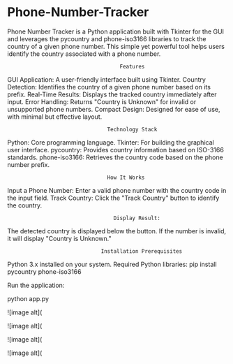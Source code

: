 # Phone-Number-Tracker
Phone Number Tracker is a Python application built with Tkinter for the GUI and leverages the pycountry and phone-iso3166 libraries to track the country of a given phone number. This simple yet powerful tool helps users identify the country associated with a phone number.

                                        Features

GUI Application: A user-friendly interface built using Tkinter.
Country Detection: Identifies the country of a given phone number based on its prefix.
Real-Time Results: Displays the tracked country immediately after input.
Error Handling: Returns "Country is Unknown" for invalid or unsupported phone numbers.
Compact Design: Designed for ease of use, with minimal but effective layout.
                                    
                                    Technology Stack

Python: Core programming language.
Tkinter: For building the graphical user interface.
pycountry: Provides country information based on ISO-3166 standards.
phone-iso3166: Retrieves the country code based on the phone number prefix.
                                      
                                    How It Works

Input a Phone Number:
Enter a valid phone number with the country code in the input field.
Track Country:
Click the "Track Country" button to identify the country.

                                      Display Result:
The detected country is displayed below the button. If the number is invalid, it will display "Country is Unknown."
                                  
                                  Installation Prerequisites
                                  
Python 3.x installed on your system.
Required Python libraries:
pip install pycountry phone-iso3166  

Run the application:

python app.py 


![image alt](


![image alt](


![image alt](


![image alt](
